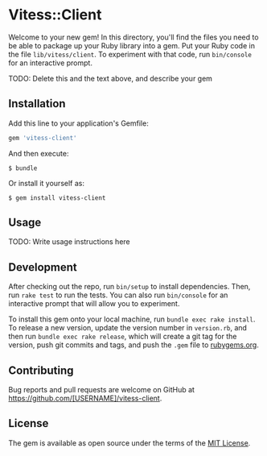 # Vitess::Client

Welcome to your new gem! In this directory, you'll find the files you need to be able to package up your Ruby library into a gem. Put your Ruby code in the file `lib/vitess/client`. To experiment with that code, run `bin/console` for an interactive prompt.

TODO: Delete this and the text above, and describe your gem

## Installation

Add this line to your application's Gemfile:

```ruby
gem 'vitess-client'
```

And then execute:

    $ bundle

Or install it yourself as:

    $ gem install vitess-client

## Usage

TODO: Write usage instructions here

## Development

After checking out the repo, run `bin/setup` to install dependencies. Then, run `rake test` to run the tests. You can also run `bin/console` for an interactive prompt that will allow you to experiment.

To install this gem onto your local machine, run `bundle exec rake install`. To release a new version, update the version number in `version.rb`, and then run `bundle exec rake release`, which will create a git tag for the version, push git commits and tags, and push the `.gem` file to [rubygems.org](https://rubygems.org).

## Contributing

Bug reports and pull requests are welcome on GitHub at https://github.com/[USERNAME]/vitess-client.


## License

The gem is available as open source under the terms of the [MIT License](http://opensource.org/licenses/MIT).

